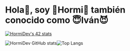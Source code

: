 # Hola👋, soy 🦖Hormi🐜 también conocido como 😇Iván😈
[![HormiDev's 42 stats](https://badge.mediaplus.ma/greenbinary/ide-dieg?1337Badge=off&UM6P=off)]([https://github.com/oakoudad/badge42](https://badge.mediaplus.ma/greenbinary/ide-dieg?1337Badge=off&UM6P=off))

![HormiDev GitHub stats](https://github-readme-stats.vercel.app/api?username=hormidev&show_icons=true&theme=github_dark)![Top Langs](https://github-readme-stats.vercel.app/api/top-langs/?username=HormiDev&layout=compact&theme=github_dark)
<!--
**HormiDev/HormiDev** is a ✨ _special_ ✨ repository because its `README.md` (this file) appears on your GitHub profile.

Here are some ideas to get you started:

- 🔭 I’m currently working on ...
- 🌱 I’m currently learning ...
- 👯 I’m looking to collaborate on ...
- 🤔 I’m looking for help with ...
- 💬 Ask me about ...
- 📫 How to reach me: ...
- 😄 Pronouns: ...
- ⚡ Fun fact: ...
-->
